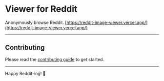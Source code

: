 # Viewer for Reddit

Anonymously browse Reddit. [https://reddit-image-viewer.vercel.app/](https://reddit-image-viewer.vercel.app/)

---

## Contributing

Please read the [contributing guide](/CONTRIBUTING.md) to get started.

---

Happy Reddit-ing! 🍻
